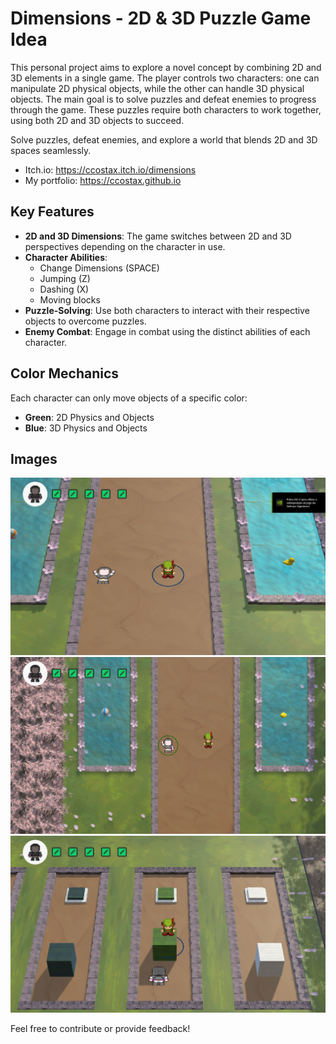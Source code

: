 # Dimensions - 2D & 3D Puzzle Game Idea

This personal project aims to explore a novel concept by combining 2D and 3D elements in a single game. The player controls two characters: one can manipulate 2D physical objects, while the other can handle 3D physical objects. The main goal is to solve puzzles and defeat enemies to progress through the game. These puzzles require both characters to work together, using both 2D and 3D objects to succeed.

Solve puzzles, defeat enemies, and explore a world that blends 2D and 3D spaces seamlessly.


- Itch.io: https://ccostax.itch.io/dimensions
- My portfolio: https://ccostax.github.io

## Key Features

- **2D and 3D Dimensions**: The game switches between 2D and 3D perspectives depending on the character in use.
- **Character Abilities**:
  - Change Dimensions (SPACE)
  - Jumping (Z)
  - Dashing (X)
  - Moving blocks
- **Puzzle-Solving**: Use both characters to interact with their respective objects to overcome puzzles.
- **Enemy Combat**: Engage in combat using the distinct abilities of each character.

## Color Mechanics

Each character can only move objects of a specific color:
- **Green**: 2D Physics and Objects
- **Blue**: 3D Physics and Objects

## Images

![Game Screenshot 1](./dimensions1.png)
![Game Screenshot 2](./dimensions2.png)
![Game Screenshot 3](./dimensions3.png)


Feel free to contribute or provide feedback!
